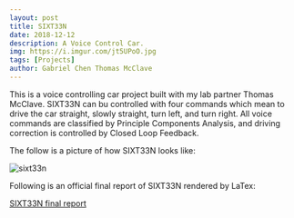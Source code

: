 ```yaml
---
layout: post
title: SIXT33N
date: 2018-12-12
description: A Voice Control Car.
img: https://i.imgur.com/jt5UPoO.jpg
tags: [Projects]
author: Gabriel Chen Thomas McClave
---
```


This is a voice controlling car project built with my lab partner Thomas McClave. SIXT33N can bu controlled with four commands which mean to drive the car straight, slowly straight, turn left, and turn right. All voice commands are classified by Principle Components Analysis, and driving correction is controlled by Closed Loop Feedback.

The follow is a picture of how SIXT33N looks like:

![sixt33n](https://i.imgur.com/Oxq2W02.jpg)

Following is an official final report of SIXT33N rendered by LaTex:

[SIXT33N final report]({{site.baseurl}}/assets/sixt33n.pdf)
